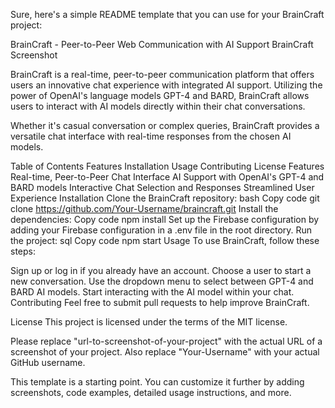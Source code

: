 
Sure, here's a simple README template that you can use for your BrainCraft project:

BrainCraft - Peer-to-Peer Web Communication with AI Support
BrainCraft Screenshot

BrainCraft is a real-time, peer-to-peer communication platform that offers users an innovative chat experience with integrated AI support. Utilizing the power of OpenAI's language models GPT-4 and BARD, BrainCraft allows users to interact with AI models directly within their chat conversations.

Whether it's casual conversation or complex queries, BrainCraft provides a versatile chat interface with real-time responses from the chosen AI models.

Table of Contents
Features
Installation
Usage
Contributing
License
Features
Real-time, Peer-to-Peer Chat Interface
AI Support with OpenAI's GPT-4 and BARD models
Interactive Chat Selection and Responses
Streamlined User Experience
Installation
Clone the BrainCraft repository:
bash
Copy code
git clone https://github.com/Your-Username/braincraft.git
Install the dependencies:
Copy code
npm install
Set up the Firebase configuration by adding your Firebase configuration in a .env file in the root directory.
Run the project:
sql
Copy code
npm start
Usage
To use BrainCraft, follow these steps:

Sign up or log in if you already have an account.
Choose a user to start a new conversation.
Use the dropdown menu to select between GPT-4 and BARD AI models.
Start interacting with the AI model within your chat.
Contributing
Feel free to submit pull requests to help improve BrainCraft.

License
This project is licensed under the terms of the MIT license.

Please replace "url-to-screenshot-of-your-project" with the actual URL of a screenshot of your project. Also replace "Your-Username" with your actual GitHub username.

This template is a starting point. You can customize it further by adding screenshots, code examples, detailed usage instructions, and more.
